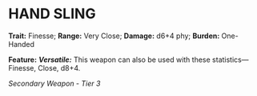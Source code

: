 ﻿---
tags:
  - Item
  - Weapon
name: 'HAND SLING'
trait: 'Finesse'
range: 'Very Close'
damage: 'd6+4 phy'
burden: 'One-Handed'
feat_name: 'Versatile'
feat_text: 'This weapon can also be used with these statistics—Finesse, Close, d8+4.'
primary_or_secondary: 'Secondary Weapon'
tier: 3
---

# HAND SLING

**Trait:** Finesse; **Range:** Very Close; **Damage:** d6+4 phy; **Burden:** One-Handed

**Feature:** ***Versatile:*** This weapon can also be used with these statistics—Finesse, Close, d8+4.

*Secondary Weapon - Tier 3*
